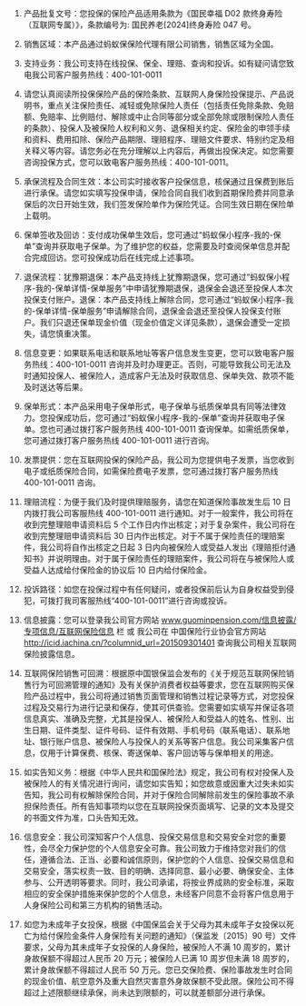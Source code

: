 1. 产品批复文号：您投保的保险产品适用条款为《国民幸福 D02 款终身寿险（互联网专属）》，条款编号为: 国民养老[2024]终身寿险 047 号。

2. 销售区域：本产品通过蚂蚁保保险代理有限公司销售，销售区域为全国。

3. 支持业务：我公司支持在线投保、保全、理赔、查询和投诉。如有疑问请您致电我公司客户服务热线：400-101-0011

4. 请您认真阅读所投保保险产品的保险条款、互联网人身保险投保提示、产品说明书，重点关注保险责任、减轻或免除保险人责任（包括责任免除条款、免赔额、免赔率、比例赔付、解除或中止合同等部分或全部免除或限制保险人责任的条款）、投保人及被保险人权利和义务、退保相关约定、保险金的申领手续和资料、费用扣除、保险产品期限、理赔程序、理赔文件要求、特别约定及相关释义等内容。请您务必在充分理解以上内容后，再做出投保决定。如您需要咨询投保方式，您可以致电客户服务热线：400-101-0011。

5. 承保流程及合同生效：本公司实时接收客户投保信息，核保通过且保费到账后进行承保。请您如实填写投保申请，保险合同自我们收到首期保险费并同意承保后的次日开始生效，我们签发保险单作为保险凭证。合同生效日期在保险单上载明。

6. 保单签收及回访：支付成功保单生效后，您可通过“蚂蚁保小程序-我的-保单”查询并获取电子保单。为了维护您的权益，您需要及时查阅保单信息并配合完成回访。您可投保成功后在线完成上述事项。

7. 退保流程：犹豫期退保：本产品支持线上犹豫期退保，您可通过“蚂蚁保小程序-我的-保单详情-保单服务”中申请犹豫期退保，退保金会退还至投保人本次投保支付账户。退保：本产品支持线上解除合同，您可通过“蚂蚁保小程序-我的-保单详情-保单服务”申请解除合同，退保金会退还至投保人投保支付账户。我们只退还保单现金价值（现金价值定义详见条款），退保会遭受一定损失，请您慎重决策。

8. 信息变更：如果联系电话和联系地址等客户信息发生变更，您可以致电客户服务热线：400-101-0011 咨询并及时办理更正。否则，可能导致我公司无法及时通知投保人、被保险人，造成客户无法及时获取信息、保单失效、款项不能及时送达等后果。

9. 保单形式：本产品采用电子保单形式，电子保单与纸质保单具有同等法律效力。您投保成功后，您可通过“蚂蚁保小程序-我的-保单”查询并获取电子保单。您也可通过拨打客户服务热线 400-101-0011 查询保单。如需纸质保单，您可通过拨打客户服务热线 400-101-0011 进行咨询。

10. 发票提供：您在互联网投保的保险产品，我公司为您提供电子发票，当您收到电子或纸质保险合同，如需保险费电子发票，您可通过拨打客户服务热线 400-101-0011 咨询。

11. 理赔流程：为便于我们及时提供理赔服务，请您在知道保险事故发生后 10 日内拨打我公司客服热线 400-101-0011 进行通知。对于一般案件，我公司将在收到完整理赔申请资料后 5 个工作日内作出核定；对于复杂案件，我公司将在收到完整理赔申请资料后 30 日内作出核定。对于不属于保险责任的理赔案件，我公司将自作出核定之日起 3 日内向被保险人或受益人发出《理赔拒付通知书》并说明理由。对于属于保险责任的理赔案件，我公司将在与被保险人或受益人达成给付保险金的协议后 10 日内给付保险金。

12. 投诉路径：如您在投保过程中有任何疑问，或者投保前后认为自身权益受到侵犯，可拨打我司客服热线“400-101-0011”进行咨询或投诉。

13. 信息披露：您可以登录我公司官方网站 www.guominpension.com/信息披露/专项信息/互联网保险信息 栏 或 我公司在 中国保险行业协会官方网站 http://icid.iachina.cn/?columnid_url=201509301401 查询我公司相关互联网保险披露信息。

14. 互联网保险销售可回溯：根据原中国银保监会发布的《关于规范互联网保险销售行为可回溯管理的通知》及有关保护消费者权益等要求，您在互联网购买保险产品过程中，我公司将通过销售页面管理和销售过程记录等方式，对您投保过程及交易行为进行记录和保存，使其可供查验。您需要如实填写并保证各项信息真实、准确及完整，尤其是投保人、被保险人和受益人的姓名、性别、出生日期、证件类型、证件号码、证件有效期、手机号码（联系电话）、联系地址、银行账户信息、被保险人与投保人的关系等客户信息。我公司采集客户信息，仅用于计算保费、核保、寄送保单、客户回访等与保单相关的用途。

15. 如实告知义务：根据《中华人民共和国保险法》规定，我公司有权对投保人及被保险人的有关情况进行询问，请您如实告知；如您故意或因重大过失未如实告知，我公司有权解除保险合同，并对于保险合同解除前发生的保险事故不承担保险责任。所有告知事项均以您在互联网投保页面填写、记录的文本及提交的书面文件为准，口头告知无效。

16. 信息安全：我公司深知客户个人信息、投保交易信息和交易安全对您的重要性，会尽全力保护您的个人信息安全可靠。我公司致力于维持您对我们的信任，遵循合法、正当、必要和诚信原则，保护您的个人信息、投保交易信息和交易安全，落实权责一致、目的明确、选择同意、最小必要、确保安全、主体参与、公开透明等要求。同时，我公司承诺，将按业界成熟的安全标准，采取相应的安全保护措施来保护您的个人信息，未经客户同意不会将客户信息用于人身保险公司和第三方机构的销售活动。

17. 如您为未成年子女投保，根据《中国保监会关于父母为其未成年子女投保以死亡为给付保险金条件人身保险有关问题的通知》（保监发〔2015〕90 号）文件要求，父母为其未成年子女投保的人身保险，被保险人不满 10 周岁的，累计身故保额不得超过人民币 20 万元；被保险人已满 10 周岁但未满 18 周岁的，累计身故保额不得超过人民币 50 万元。您已交保险费、保险事故发生时合同的现金价值、航空意外及重大自然灾害意外身故保额不受此限。保险公司不得超过上述限额继续承保，尚未达到限额的，可以就差额部分进行承保。
